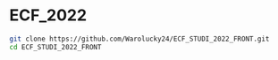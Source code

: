 # ECF_2022

```bash
git clone https://github.com/Warolucky24/ECF_STUDI_2022_FRONT.git
cd ECF_STUDI_2022_FRONT
```
